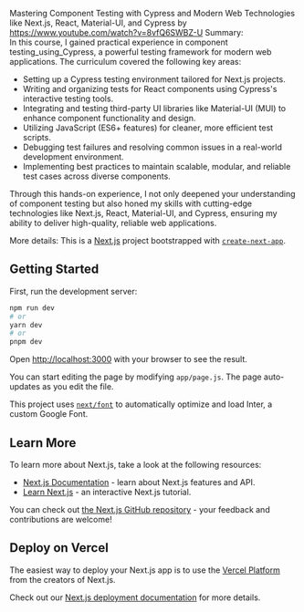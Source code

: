 Mastering Component Testing with Cypress and Modern Web Technologies like Next.js, React, Material-UI, and Cypress
by https://www.youtube.com/watch?v=8vfQ6SWBZ-U
 Summary:  
In this course, I gained practical experience in component testing_using_Cypress, a powerful testing framework for modern web applications. The curriculum covered the following key areas:  

- Setting up a Cypress testing environment tailored for Next.js projects.  
- Writing and organizing tests for React components using Cypress's interactive testing tools.  
- Integrating and testing third-party UI libraries like Material-UI (MUI) to enhance component functionality and design.  
- Utilizing JavaScript (ES6+ features) for cleaner, more efficient test scripts.  
- Debugging test failures and resolving common issues in a real-world development environment.  
- Implementing best practices to maintain scalable, modular, and reliable test cases across diverse components.  

Through this hands-on experience, I not only deepened your understanding of component testing but also honed my skills with cutting-edge technologies like Next.js, React, Material-UI, and Cypress, ensuring my ability to deliver high-quality, reliable web applications.


More details: 
This is a [Next.js](https://nextjs.org/) project bootstrapped with [`create-next-app`](https://github.com/vercel/next.js/tree/canary/packages/create-next-app).

## Getting Started

First, run the development server:

```bash
npm run dev
# or
yarn dev
# or
pnpm dev
```

Open [http://localhost:3000](http://localhost:3000) with your browser to see the result.

You can start editing the page by modifying `app/page.js`. The page auto-updates as you edit the file.

This project uses [`next/font`](https://nextjs.org/docs/basic-features/font-optimization) to automatically optimize and load Inter, a custom Google Font.

## Learn More

To learn more about Next.js, take a look at the following resources:

- [Next.js Documentation](https://nextjs.org/docs) - learn about Next.js features and API.
- [Learn Next.js](https://nextjs.org/learn) - an interactive Next.js tutorial.

You can check out [the Next.js GitHub repository](https://github.com/vercel/next.js/) - your feedback and contributions are welcome!

## Deploy on Vercel

The easiest way to deploy your Next.js app is to use the [Vercel Platform](https://vercel.com/new?utm_medium=default-template&filter=next.js&utm_source=create-next-app&utm_campaign=create-next-app-readme) from the creators of Next.js.

Check out our [Next.js deployment documentation](https://nextjs.org/docs/deployment) for more details.
